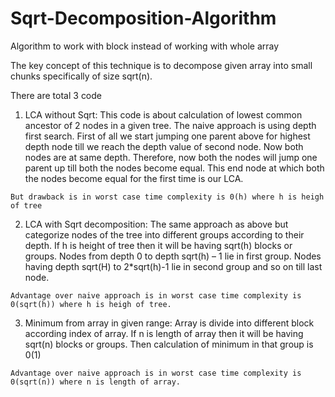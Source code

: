 # Sqrt-Decomposition-Algorithm
Algorithm to work with block instead of working with whole array

The key concept of this technique is to decompose given array into small chunks specifically of size sqrt(n).

There are total 3 code 

  1. LCA without Sqrt: This code is about calculation of lowest common ancestor of 2 nodes in a given tree.
                       The naive approach is using depth first search. 
                       First of all we start jumping one parent above for highest depth node till we reach the depth value of second node.
                       Now both nodes are at same depth. Therefore, now both the nodes will jump one parent up till both the nodes become equal. 
                       This end node at which both the nodes become equal for the first time is our LCA.
                       
    But drawback is in worst case time complexity is 0(h) where h is heigh of tree
   
  2. LCA with Sqrt decomposition: The same approach as above but categorize nodes of the tree into different groups according to their depth. 
                      If h is height of tree then it will be having sqrt(h) blocks or groups. 
                      Nodes from depth 0 to depth sqrt(h) – 1 lie in first group.
                      Nodes having depth sqrt(H) to 2*sqrt(h)-1 lie in second group and so on till last node. 
                      
    Advantage over naive approach is in worst case time complexity is 0(sqrt(h)) where h is heigh of tree.
    
  3. Minimum from array in given range: Array is divide into different block according index of array.
                      If n is length of array then it will be having sqrt(n) blocks or groups. 
                      Then calculation of minimum in that group is 0(1)
                      
    Advantage over naive approach is in worst case time complexity is 0(sqrt(n)) where n is length of array.                      
                       
